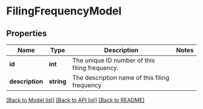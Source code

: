 # FilingFrequencyModel

## Properties
Name | Type | Description | Notes
------------ | ------------- | ------------- | -------------
**id** | **int** | The unique ID number of this filing frequency. | 
**description** | **string** | The description name of this filing frequency | 

[[Back to Model list]](../README.md#documentation-for-models) [[Back to API list]](../README.md#documentation-for-api-endpoints) [[Back to README]](../README.md)


